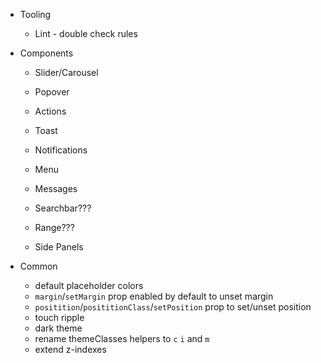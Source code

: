 - Tooling

  - Lint - double check rules

- Components

  - Slider/Carousel
  - Popover
  - Actions
  - Toast
  - Notifications
  - Menu

  - Messages
  - Searchbar???
  - Range???
  - Side Panels

- Common
  - default placeholder colors
  - `margin`/`setMargin` prop enabled by default to unset margin
  - `positition`/`posititionClass`/`setPosition` prop to set/unset position
  - touch ripple
  - dark theme
  - rename themeClasses helpers to `c` `i` and `m`
  - extend z-indexes
